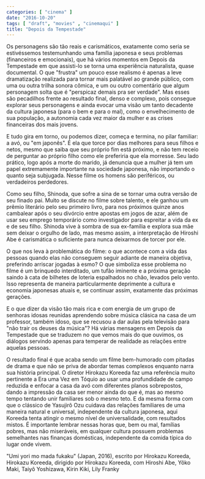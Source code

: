 ```yaml
---
categories: [ "cinema" ]
date: "2016-10-20"
tags: [ "draft", "movies" , "cinemaqui" ]
title: "Depois da Tempestade"
---
```


Os personagens são tão reais e carismáticos, exatamente como seria
se estivéssemos testemunhando uma família japonesa e seus problemas
(financeiros e emocionais), que há vários momentos em Depois da
Tempestade em que assisti-lo se torna uma experiência naturalista,
quase documental. O que "frustra" um pouco esse realismo é apenas a leve
dramatização realizada para tornar mais palatável ao grande público,
com uma ou outra trilha sonora cômica, e um ou outro comentário que
algum personagem solta que é "perspicaz demais pra ser verdade". Mas
esses são pecadilhos frente ao resultado final, denso e complexo,
pois consegue explorar seus personagens e ainda evocar uma visão um
tanto decadente da cultura japonesa (para o bem e para o mal), como o
envelhecimento de sua população, a autonomia cada vez maior da mulher
e as crises financeiras dos mais jovens.

E tudo gira em torno, ou podemos dizer, começa e termina, no pilar
familiar: a avó, ou "em japonês". É ela que torce por dias melhores
para seus filhos e netos, mesmo que saiba que seu próprio fim está
próximo, e não tem receio de perguntar ao próprio filho como ele
preferiria que ela morresse. Seu lado prático, logo após a morte do
marido, já denuncia que a mulher já tem um papel extremamente importante
na sociedade japonesa, não importando o quanto seja subjugada. Nesse
filme os homens são periféricos, ou verdadeiros perdedores.

Como seu filho, Shinoda, que sofre a sina de se tornar uma outra versão
de seu finado pai. Muito se discute no filme sobre talento, e ele ganhou
um prêmio literário pelo seu primeiro livro, para nos próximos quinze
anos cambalear após o seu divórcio entre apostas em jogos de azar,
além de usar seu emprego temporário como investigador para espreitar
a vida da ex e de seu filho. Shinoda vive à sombra de sua ex-família
e explora sua mãe sem deixar o orgulho de lado, mas mesmo assim, a
interpretação de Hiroshi Abe é carismática o suficiente para nunca
deixarmos de torcer por ele.

O que nos leva à problemática do filme: o que acontece com a vida das
pessoas quando elas não conseguem seguir adiante de maneira objetiva,
preferindo arriscar jogadas à esmo? O que simboliza esse problema
no filme é um brinquedo interditado, um tufão iminente e a próxima
geração saindo à cata de bilhetes de loteria espalhados no chão,
levados pelo vento. Isso representa de maneira particularmente deprimente
a cultura e economia japonesas atuais e, se continuar assim, exatamente
das próximas gerações.

E o que dizer da visão tão mais rica e com energia de um grupo de
senhoras idosas reunidas aprendendo sobre música clásica na casa de um
professor, também idoso, que se recusou a dar aulas pela televisão para
"não trair os deuses da música"? Há várias mensagens em Depois da
Tempestade que se traduzem no que vemos mais do que ouvimos, os diálogos
servindo apenas para temperar de realidade as relações entre aquelas
pessoas.

O resultado final é que acaba sendo um filme bem-humorado com pitadas de
drama e que não se priva de abordar temas complexos enquanto narra sua
história principal. O diretor Hirokazu Koreeda faz uma referência muito
pertinente a Era uma Vez em Tóquio ao usar uma profundidade de campo
reduzida e enfocar a casa da avó com diferentes planos sobrepostos,
dando a impressão da casa ser menor ainda do que é, mas ao mesmo
tempo tentando unir familiares sob o mesmo teto. E da mesma forma com
que o clássico de Yasujirô Ozu cuidava das relações familiares de
uma maneira natural e universal, independente da cultura japonesa, aqui
Koreeda tenta atingir o mesmo nível de universalidade, com resultados
mistos. É importante lembrar nessas horas que, bem ou mal, famílias
pobres, mas não miseráveis, em qualquer cultura possuem problemas
semelhantes nas finanças domésticas, independente da comida típica
do lugar onde vivem.

"Umi yori mo mada fukaku" (Japan, 2016), escrito por Hirokazu Koreeda,
Hirokazu Koreeda, dirigido por Hirokazu Koreeda, com Hiroshi Abe, Yôko
Maki, Taiyô Yoshizawa, Kirin Kiki, Lily Franky

